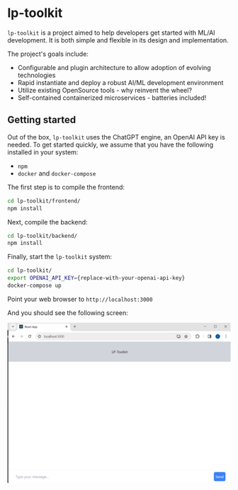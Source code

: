 # lp-toolkit

`lp-toolkit` is a project aimed to help developers get started with ML/AI development. It is both simple and flexible in its design and implementation.  

The project's goals include:

- Configurable and plugin architecture to allow adoption of evolving technologies
- Rapid instantiate and deploy a robust AI/ML development environment
- Utilize existing OpenSource tools - why reinvent the wheel?
- Self-contained containerized microservices - batteries included!

## Getting started

Out of the box, `lp-toolkit` uses the ChatGPT engine, an OpenAI API key is needed.  To get started quickly, we assume that you have the following installed in your system:

- `npm`
- `docker` and `docker-compose`

The first step is to compile the frontend:

```bash
cd lp-toolkit/frontend/
npm install
```

Next, compile the backend:

```bash
cd lp-toolkit/backend/
npm install
```

Finally, start the `lp-toolkit` system:

```bash
cd lp-toolkit/
export OPENAI_API_KEY={replace-with-your-openai-api-key}
docker-compose up
```

Point your web browser to `http://localhost:3000`

And you should see the following screen:

![image](resources/278533292-ef93b8c6-81e3-411e-b4a7-5c5eba6848be.png)
